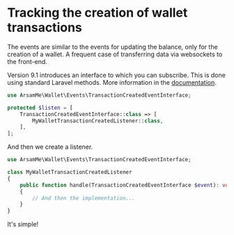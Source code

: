 # Tracking the creation of wallet transactions

The events are similar to the events for updating the balance, only for the creation of a wallet. A frequent case of transferring data via websockets to the front-end.

Version 9.1 introduces an interface to which you can subscribe.
This is done using standard Laravel methods.
More information in the [documentation](https://laravel.com/docs/8.x/events).

```php
use ArsamMe\Wallet\Events\TransactionCreatedEventInterface;

protected $listen = [
    TransactionCreatedEventInterface::class => [
        MyWalletTransactionCreatedListener::class,
    ],
];
```

And then we create a listener.

```php
use ArsamMe\Wallet\Events\TransactionCreatedEventInterface;

class MyWalletTransactionCreatedListener
{
    public function handle(TransactionCreatedEventInterface $event): void
    {
        // And then the implementation...
    }
}
```

It's simple!
